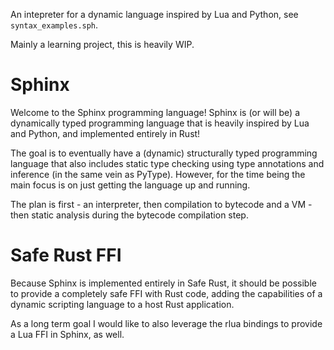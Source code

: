 An intepreter for a dynamic language inspired by Lua and Python, see ``syntax_examples.sph``.

Mainly a learning project, this is heavily WIP.

# Sphinx

Welcome to the Sphinx programming language! Sphinx is (or will be) a dynamically typed programming language that is heavily inspired by Lua and Python, and implemented entirely in Rust!

The goal is to eventually have a (dynamic) structurally typed programming language that also includes static type checking using type annotations and inference (in the same vein as PyType).
However, for the time being the main focus is on just getting the language up and running. 

The plan is first - an interpreter, then compilation to bytecode and a VM - then static analysis during the bytecode compilation step.

# Safe Rust FFI

Because Sphinx is implemented entirely in Safe Rust, it should be possible to provide a completely safe FFI with Rust code, adding the capabilities of a dynamic scripting language to a host Rust application.

As a long term goal I would like to also leverage the rlua bindings to provide a Lua FFI in Sphinx, as well.
